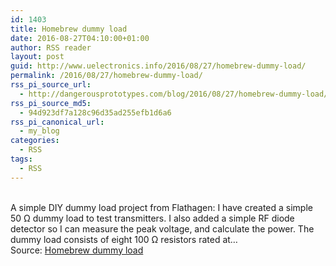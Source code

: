 ```yaml
---
id: 1403
title: Homebrew dummy load
date: 2016-08-27T04:10:00+01:00
author: RSS reader
layout: post
guid: http://www.uelectronics.info/2016/08/27/homebrew-dummy-load/
permalink: /2016/08/27/homebrew-dummy-load/
rss_pi_source_url:
  - http://dangerousprototypes.com/blog/2016/08/27/homebrew-dummy-load/
rss_pi_source_md5:
  - 94d923df7a128c96d35ad255efb1d6a6
rss_pi_canonical_url:
  - my_blog
categories:
  - RSS
tags:
  - RSS
---
```

&#013;  
A simple DIY dummy load project from Flathagen: I have created a simple 50 Ω dummy load to test transmitters. I also added a simple RF diode detector so I can measure the peak voltage, and calculate the power. The dummy load consists of eight 100 Ω resistors rated at…&#013;  
Source: <a href="http://dangerousprototypes.com/blog/2016/08/27/homebrew-dummy-load/" target="_blank">Homebrew dummy load</a>